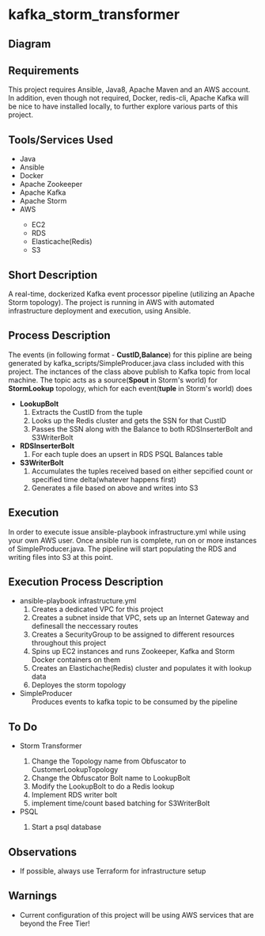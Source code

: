 # kafka_storm_transformer
<h2>
  Diagram
</h2>
<h2>
  Requirements
</h2>
This project requires Ansible, Java8, Apache Maven and an AWS account. In addition, even though not required, Docker, redis-cli, Apache Kafka will be nice to have installed locally, to further explore various parts of this project.
<h2>
  Tools/Services Used
</h2>
  <ul>
  <li>Java</li>
  <li>Ansible</li>
  <li>Docker</li>
  <li>Apache Zookeeper</li>	
  <li>Apache Kafka</li>
  <li>Apache Storm</li>	
  <li>AWS</li>
    <ul>
      <li>EC2</li>
      <li>RDS</li>
      <li>Elasticache(Redis)</li>
      <li>S3</li>
    </ul>
  </ul>
<h2>
  Short Description
</h2>  
A real-time, dockerized Kafka event processor pipeline (utilizing an Apache Storm topology). The project is running in AWS with automated infrastructure deployment and execution, using Ansible.
<h2>
  Process Description
</h2>  
The events (in following format - <b>CustID,Balance</b>) for this pipline are being generated by kafka_scripts/SimpleProducer.java class included with this project. The inctances of the class above publish to Kafka topic from local machine. The topic acts as a source(<b>Spout</b> in Storm's world) for <b>StormLookup</b> topology, which for each event(<b>tuple</b> in Storm's world) does
<ul>
	<li><b>LookupBolt</b>
		<ol>
			<li>Extracts the CustID from the tuple </li>
			<li>Looks up the Redis cluster and gets the SSN for that CustID</li>
			<li>Passes the SSN along with the Balance to both RDSInserterBolt</b> and S3WriterBolt</li>
		</ol>
		</li>
	<li><b>RDSInserterBolt</b>
		<ol>
			<li>For each tuple does an upsert in RDS PSQL Balances table</li>
		</ol>
	</li>
	<li><b>S3WriterBolt</b>
		<ol>
			<li>Accumulates the tuples received based on either sepcified count or specified time delta(whatever happens first)</li>
			<li>Generates a file based on above and writes into S3</li>
		</ol>
	</li>
</ul>
<h2>
  Execution
</h2>
In order to execute issue ansible-playbook infrastructure.yml while using your own AWS user. Once ansible run is complete, run on or more instances of SimpleProducer.java. The pipeline will start populating the RDS and writing files into S3 at this point.
<h2>
  Execution Process Description
</h2>
	<ul>
		<li>ansible-playbook infrastructure.yml
		<ol>
			<li>Creates a dedicated VPC for this project</li>
			<li>Creates a subnet inside that VPC, sets up an Internet Gateway and definesall the neccessary routes</li>
			<li>Creates a SecurityGroup to be assigned to different resources throughout this project</li>
			<li>Spins up EC2 instances and runs Zookeeper, Kafka and Storm Docker containers on them</li>
			<li>Creates an Elastichache(Redis) cluster and populates it with lookup data</li>
			<li>Deployes the storm topology</li>
		</ol>
			</li>
		<li>SimpleProducer
		<ol>Produces events to kafka topic to be consumed by the pipeline</ol>
			</li>
	</ul>
<h2>
	To Do
</h2>
<ul>
<li>Storm Transformer</li>
<ol>
	<li>Change the Topology name from Obfuscator to CustomerLookupTopology</li>
	<li>Change the Obfuscator Bolt name to LookupBolt</li>
	<li>Modify the LookupBolt to do a Redis lookup</li>
	<li>Implement RDS writer bolt</li>
	<li>implement time/count based batching for S3WriterBolt</li>
</ol>
<li>PSQL</li>
<ol>
  <li>Start a psql database</li>
</ol>
</ul>
<h2>
Observations
</h2>
<ul>
	<li>If possible, always use Terraform for infrastructure setup</li>
</ul>
<h2>
  Warnings
</h2>
<ul>
  <li>Current configuration of this project will be using AWS services that are beyond the Free Tier!</li>
</ul>
